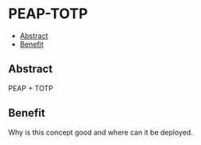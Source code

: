 # PEAP-TOTP<!-- omit in toc -->

- [Abstract](#Abstract)
- [Benefit](#Benefit)

## Abstract

PEAP + TOTP

## Benefit

Why is this concept good and where can it be deployed.

